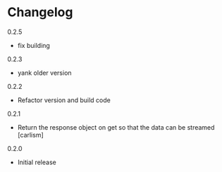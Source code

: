 Changelog
=============

0.2.5

- fix building

0.2.3

- yank older version

0.2.2

- Refactor version and build code

0.2.1

- Return the response object on get so that the data can be streamed [carlism]

0.2.0

- Initial release
